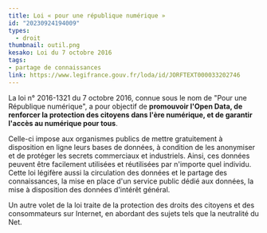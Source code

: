 ```yaml
---
title: Loi « pour une république numérique »
id: "20230924194009"
types:
  - droit
thumbnail: outil.png
kesako: Loi du 7 octobre 2016
tags:
- partage de connaissances
link: https://www.legifrance.gouv.fr/loda/id/JORFTEXT000033202746
---
```

La loi n° 2016-1321 du 7 octobre 2016, connue sous le nom de "Pour une République numérique", a pour objectif de **promouvoir l'Open Data, de renforcer la protection des citoyens dans l'ère numérique, et de garantir l'accès au numérique pour tous**.

Celle-ci impose aux organismes publics de mettre gratuitement à disposition en ligne leurs bases de données, à condition de les anonymiser et de protéger les secrets commerciaux et industriels. Ainsi, ces données peuvent être facilement utilisées et réutilisées par n'importe quel individu.
Cette loi légifère aussi la circulation des données et le partage des connaissances, la mise en place d'un service public dédié aux données, la mise à disposition des données d'intérêt général.

Un autre volet de la loi traite de la protection des droits des citoyens et des consommateurs sur Internet, en abordant des sujets tels que la neutralité du Net.

